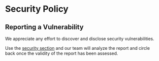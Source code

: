 # Security Policy

## Reporting a Vulnerability

We appreciate any effort to discover and disclose security vulnerabilities.

Use the [security section](https://github.com/TMTecnologia/afiado/security/advisories) and our team will analyze the report and circle back once the validity of the report has been assessed.
